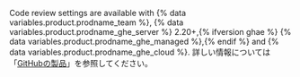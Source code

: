 Code review settings are available with {% data variables.product.prodname_team %}, {% data variables.product.prodname_ghe_server %} 2.20+,{% ifversion ghae %} {% data variables.product.prodname_ghe_managed %},{% endif %} and {% data variables.product.prodname_ghe_cloud %}. 詳しい情報については「[GitHubの製品](/articles/githubs-products)」を参照してください。
